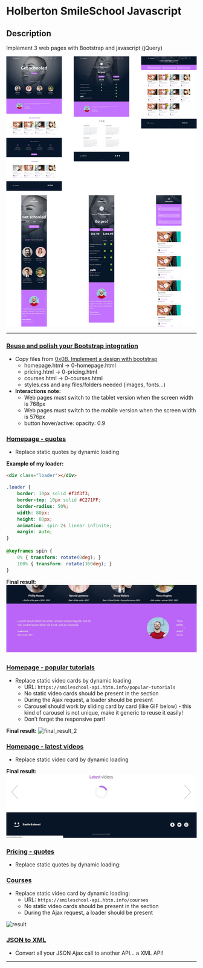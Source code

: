 # Holberton SmileSchool Javascript

## Description

Implement 3 web pages with Bootstrap and javascript (jQuery)

<p align="center"><img src="https://github.com/felipesv/holberton-smiling-school/blob/master/mockup.jpg" alt="mockup"></a></p>

---

### [Reuse and polish your Bootstrap integration](./0-homepage.html)

* Copy files from [0x0B. Implement a design with bootstrap](https://github.com/felipesv/holberton-smiling-school)
  * homepage.html -> 0-homepage.html
  * pricing.html -> 0-pricing.html
  * courses.html -> 0-courses.html
  * styles.css and any files/folders needed (images, fonts…)
* **Interactions note:**
  * Web pages must switch to the tablet version when the screen width is 768px
  * Web pages must switch to the mobile version when the screen width is 576px
  * button hover/active: opacity: 0.9

### [Homepage - quotes](./1-homepage.html)

* Replace static quotes by dynamic loading

**Example of my loader:**

~~~html
<div class="loader"></div>
~~~

~~~css
.loader {
    border: 10px solid #f3f3f3;
    border-top: 10px solid #C271FF;
    border-radius: 50%;
    width: 80px;
    height: 80px;
    animation: spin 2s linear infinite;
    margin: auto;
}

@keyframes spin {
    0% { transform: rotate(0deg); }
    100% { transform: rotate(360deg); }
}
~~~

**Final result:**
![final_result](./assets/1-task.gif)

### [Homepage - popular tutorials](./2-homepage.html)

* Replace static video cards by dynamic loading
  * URL: `https://smileschool-api.hbtn.info/popular-tutorials`
  * No static video cards should be present in the section
  * During the Ajax request, a loader should be present
  * Carousel should work by sliding card by card (like GIF below) - this kind of carousel is not unique, make it generic to reuse it easily!
  * Don’t forget the responsive part!

**Final result:**
![final_result_2](./assets/2-task.gif)

### [Homepage - latest videos](./homepage.html)

* Replace static video card by dynamic loading

**Final result:**
![final_result_3](./assets/3-task.gif)

### [Pricing - quotes](./pricing.html)

* Replace static quotes by dynamic loading:

### [Courses](./courses.html)

* Replace static video card by dynamic loading:
  * URL: `https://smileschool-api.hbtn.info/courses`
  * No static video cards should be present in the section
  * During the Ajax request, a loader should be present

![result](./assets/5-task.gif)

### [JSON to XML](./xml-scripts.js)

* Convert all your JSON Ajax call to another API… a XML API!

---
